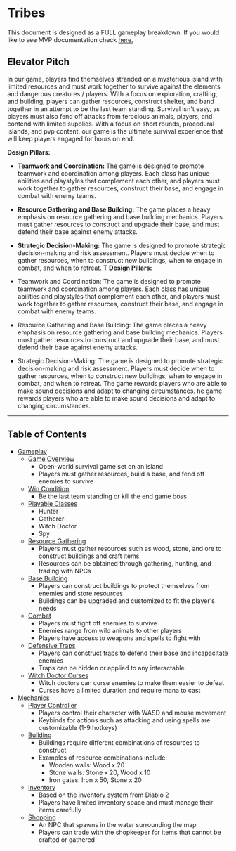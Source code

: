 # Tribes

This document is designed as a FULL gameplay breakdown.
If you would like to see MVP documentation check [here.]('./mvp/index.md')

## Elevator Pitch

In our game, players find themselves stranded on a mysterious island with limited resources and must work together to survive against the elements and dangerous creatures / players. With a focus on exploration, crafting, and building, players can gather resources, construct shelter, and band together in an attempt to be the last team standing. Survival isn't easy, as players must also fend off attacks from ferocious animals, players, and contend with limited supplies. With a focus on short rounds, procedural islands, and pvp content, our game is the ultimate survival experience that will keep players engaged for hours on end.

**Design Pillars:**

+ **Teamwork and Coordination:** The game is designed to promote teamwork and coordination among players. Each class has unique abilities and playstyles that complement each other, and players must work together to gather resources, construct their base, and engage in combat with enemy teams.

+ **Resource Gathering and Base Building:** The game places a heavy emphasis on resource gathering and base building mechanics. Players must gather resources to construct and upgrade their base, and must defend their base against enemy attacks.

+ **Strategic Decision-Making:** The game is designed to promote strategic decision-making and risk assessment. Players must decide when to gather resources, when to construct new buildings, when to engage in combat, and when to retreat. T
**Design Pillars:**

+ Teamwork and Coordination: The game is designed to promote teamwork and coordination among players. Each class has unique abilities and playstyles that complement each other, and players must work together to gather resources, construct their base, and engage in combat with enemy teams.

+ Resource Gathering and Base Building: The game places a heavy emphasis on resource gathering and base building mechanics. Players must gather resources to construct and upgrade their base, and must defend their base against enemy attacks.

+ Strategic Decision-Making: The game is designed to promote strategic decision-making and risk assessment. Players must decide when to gather resources, when to construct new buildings, when to engage in combat, and when to retreat. The game rewards players who are able to make sound decisions and adapt to changing circumstances.
he game rewards players who are able to make sound decisions and adapt to changing circumstances.

---

## Table of Contents

+ [Gameplay](./gameplay/index.md)
  + [Game Overview](./gameplay/game-overview.md)
    + Open-world survival game set on an island
    + Players must gather resources, build a base, and fend off enemies to survive
  + [Win Condition](./gameplay/win-condition.md)
    + Be the last team standing or kill the end game boss
  + [Playable Classes](./gameplay/playable-classes.md)
    + Hunter
    + Gatherer
    + Witch Doctor
    + Spy
  + [Resource Gathering](./gameplay/resource-gathering.md)
    + Players must gather resources such as wood, stone, and ore to construct buildings and craft items
    + Resources can be obtained through gathering, hunting, and trading with NPCs
  + [Base Building](./gameplay/base-building.md)
    + Players can construct buildings to protect themselves from enemies and store resources
    + Buildings can be upgraded and customized to fit the player's needs
  + [Combat](./gameplay/combat.md)
    + Players must fight off enemies to survive
    + Enemies range from wild animals to other players
    + Players have access to weapons and spells to fight with
  + [Defensive Traps](./gameplay/defensive-traps.md)
    + Players can construct traps to defend their base and incapacitate enemies
    + Traps can be hidden or applied to any interactable
  + [Witch Doctor Curses](./gameplay/witch-doctor-curses.md)
    + Witch doctors can curse enemies to make them easier to defeat
    + Curses have a limited duration and require mana to cast
+ [Mechanics](./mechanics/index.md)
  + [Player Controller](./mechanics/player-controller/index.md)
    + Players control their character with WASD and mouse movement
    + Keybinds for actions such as attacking and using spells are customizable (1-9 hotkeys)
  + [Building](./mechanics/building/index.md)
    + Buildings require different combinations of resources to construct
    + Examples of resource combinations include:
      + Wooden walls: Wood x 20
      + Stone walls: Stone x 20, Wood x 10
      + Iron gates: Iron x 50, Stone x 20
  + [Inventory](./mechanics/inventory/index.md)
    + Based on the inventory system from Diablo 2
    + Players have limited inventory space and must manage their items carefully
  + [Shopping](./mechanics/shopping/index.md)
    + An NPC that spawns in the water surrounding the map
    + Players can trade with the shopkeeper for items that cannot be crafted or gathered
